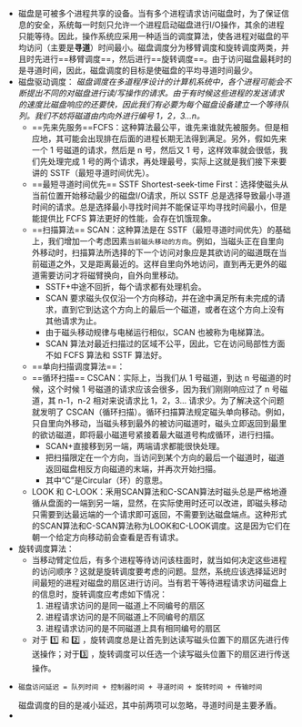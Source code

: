 - 磁盘是可被多个进程共享的设备。当有多个进程请求访问磁盘时，为了保证信息的安全，系统每一时刻只允许一个进程启动磁盘进行I/O操作，其余的进程只能等待。因此，操作系统应采用一种适当的调度算法，使各进程对磁盘的平均访问（主要是**寻道**）时间最小。磁盘调度分为移臂调度和旋转调度两类，并且时先进行==移臂调度==，然后进行==旋转调度==。由于访问磁盘最耗时的是寻道时间，因此，磁盘调度的目标是使磁盘的平均寻道时间最少。
- 磁盘驱动调度： _磁盘调度在多道程序设计的计算机系统中，各个进程可能会不断提出不同的对磁盘进行读/写操作的请求。由于有时候这些进程的发送请求的速度比磁盘响应的还要快，因此我们有必要为每个磁盘设备建立一个等待队列。我们不妨将磁道由内向外进行编号 1，2，3...n。_
	- ==先来先服务==FCFS：这种算法最公平，谁先来谁就先被服务。但是相应地，其可能会出现排在后面的进程长期无法得到满足。另外，假如先来一个 1 号磁道的请求，然后是 n 号，然后又 1 号，这样效率就会很低，我们先处理完成 1 号的两个请求，再处理最号，实际上这就是我们接下来要讲的 SSTF（最短寻道时间优先）。
	- ==最短寻道时间优先== SSTF Shortest-seek-time First：选择使磁头从当前位置开始移动最少的磁盘I/O请求，所以 SSTF 总是选择导致最小寻道时间的请求。总是选择最小寻找时间并不能保证平均寻找时间最小，但是能提供比 FCFS 算法更好的性能，会存在饥饿现象。
	- ==扫描算法== SCAN：这种算法是在 SSTF（最短寻道时间优先）的基础上，我们增加一个考虑因素`当前磁头移动的方向`。例如，当磁头正在自里向外移动时，扫描算法所选择的下一个访问对象应是其欲访问的磁道既在当前磁道之外，又是距离最近的。这样自里向外地访问，直到再无更外的磁道需要访问才将磁臂换向，自外向里移动。
		- SSTF+中途不回折，每个请求都有处理机会。
		- SCAN 要求磁头仅仅沿一个方向移动，并在途中满足所有未完成的请求，直到它到达这个方向上的最后一个磁道，或者在这个方向上没有其他请求为止。
		- 由于磁头移动规律与电梯运行相似，SCAN 也被称为电梯算法。
		- SCAN 算法对最近扫描过的区域不公平，因此，它在访问局部性方面不如 FCFS 算法和 SSTF 算法好。
	- ==单向扫描调度算法==：
	- ==循环扫描== CSCAN：实际上，当我们从 1 号磁道，到达 n 号磁道的时候，这个时候 1 号磁道的请求应该会很多，因为我们刚刚响应过了 n 号磁道，其 n-1，n-2 相对来说请求比 1，2，3... 请求少。为了解决这个问题就发明了 CSCAN（循环扫描）。循环扫描算法规定磁头单向移动。例如，只自里向外移动，当磁头移到最外的被访问磁道时，磁头立即返回到最里的欲访磁道，即将最小磁道号紧接着最大磁道号构成循环，进行扫描。
		- SCAN+直接移到另一端，两端请求都能很快处理。
		- 把扫描限定在一个方向，当访问到某个方向的最后一个磁道时，磁道返回磁盘相反方向磁道的末端，并再次开始扫描。
		- 其中“C”是Circular（环）的意思。
	- LOOK 和 C-LOOK：釆用SCAN算法和C-SCAN算法时磁头总是严格地遵循从盘面的一端到另一端，显然，在实际使用时还可以改进，即磁头移动只需要到达最远端的一个请求即可返回，不需要到达磁盘端点。这种形式的SCAN算法和C-SCAN算法称为LOOK和C-LOOK调度。这是因为它们在朝一个给定方向移动前会查看是否有请求。
- 旋转调度算法：
	- 当移动臂定位后，有多个进程等待访问该柱面时，就当如何决定这些进程的访问顺序？这就是旋转调度要考虑的问题。显然，系统应该选择延迟时间最短的进程对磁盘的扇区进行访问。当有若干等待进程请求访问磁盘上的信息时，旋转调度应考虑如下情况：
	  1. 进程请求访问的是同一磁道上不同编号的扇区
	  2. 进程请求访问的是不同磁道上不同编号的扇区
	  3. 进程请求访问的是不同磁道上具有相同编号的扇区
	- 对于 :one: 和 :two: ，旋转调度总是让首先到达读写磁头位置下的扇区先进行传送操作；对于:three: ，旋转调度可以任选一个读写磁头位置下的扇区进行传送操作。
- ```
  磁盘访问延迟 = 队列时间 + 控制器时间 + 寻道时间 + 旋转时间 + 传输时间
  ```
  磁盘调度的目的是减小延迟，其中前两项可以忽略，寻道时间是主要矛盾。
-